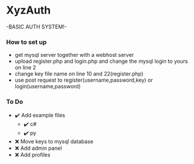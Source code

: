 # XyzAuth
-BASIC AUTH SYSTEM!-

### How to set up
- get mysql server together with a webhost server
- upload register.php and login.php and change the mysql login to yours on line 2
- change key file name on line 10 and 22(register.php)
- use post request to register(username,password,key) or login(username,password)

### To Do
- ✔️ Add example files
  - ✔️ c#
  - ✔️ py
- ❌ Move keys to mysql database
- ❌ Add admin panel
- ❌ Add profiles
